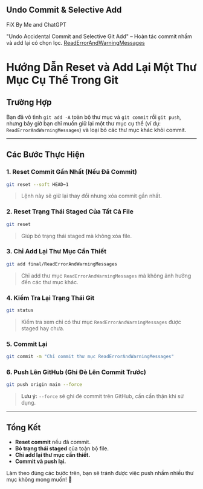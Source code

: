 ## Undo Commit & Selective Add

FiX By Me and ChatGPT

"Undo Accidental Commit and Selective Git Add" – Hoàn tác commit nhầm và add lại có chọn lọc.
[ReadErrorAndWarningMessages](../../CodeBasic/final/ReadErrorAndWarningMessages/)

# Hướng Dẫn Reset và Add Lại Một Thư Mục Cụ Thể Trong Git

## Trường Hợp

Bạn đã vô tình `git add -A` toàn bộ thư mục và `git commit` rồi `git push`, nhưng bây giờ bạn chỉ muốn giữ lại một thư mục cụ thể (ví dụ: `ReadErrorAndWarningMessages`) và loại bỏ các thư mục khác khỏi commit.

---

## Các Bước Thực Hiện

### 1. Reset Commit Gần Nhất (Nếu Đã Commit)

```sh
git reset --soft HEAD~1
```

> Lệnh này sẽ giữ lại thay đổi nhưng xóa commit gần nhất.

### 2. Reset Trạng Thái Staged Của Tất Cả File

```sh
git reset
```

> Giúp bỏ trạng thái staged mà không xóa file.

### 3. Chỉ Add Lại Thư Mục Cần Thiết

```sh
git add final/ReadErrorAndWarningMessages
```

> Chỉ add thư mục `ReadErrorAndWarningMessages` mà không ảnh hưởng đến các thư mục khác.

### 4. Kiểm Tra Lại Trạng Thái Git

```sh
git status
```

> Kiểm tra xem chỉ có thư mục `ReadErrorAndWarningMessages` được staged hay chưa.

### 5. Commit Lại

```sh
git commit -m "Chỉ commit thư mục ReadErrorAndWarningMessages"
```

### 6. Push Lên GitHub (Ghi Đè Lên Commit Trước)

```sh
git push origin main --force
```

> **Lưu ý:** `--force` sẽ ghi đè commit trên GitHub, cần cẩn thận khi sử dụng.

---

## Tổng Kết

- **Reset commit** nếu đã commit.
- **Bỏ trạng thái staged** của toàn bộ file.
- **Chỉ add lại thư mục cần thiết.**
- **Commit và push lại.**

Làm theo đúng các bước trên, bạn sẽ tránh được việc push nhầm nhiều thư mục không mong muốn! 🚀
